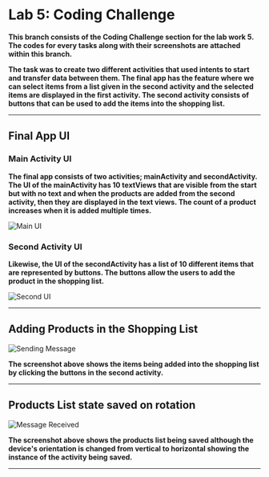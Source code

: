 # Lab 5: Coding Challenge

**This branch consists of the Coding Challenge section for the lab work 5. The codes for every tasks along with their screenshots are attached
within this branch.**

**The task was to create two different activities that used intents to start and transfer data between them. The final app has
the feature where we can select items from a list given in the second activity and the selected items are displayed in the first
activity. The second activity consists of buttons that can be used to add the items into the shopping list.**

---

## Final App UI

### Main Activity UI

**The final app consists of two activities; mainActivity and secondActivity. The UI of the mainActivity has 10 textViews that
are visible from the start but with no text and when the products are added from the second activity, then they are displayed in
the text views. The count of a product increases when it is added multiple times.**

![Main UI](SS/MainUI.png)

### Second Activity UI

**Likewise, the UI of the secondActivity has a list of 10 different items that are represented by buttons. The buttons allow the
users to add the product in the shopping list.**

![Second UI](SS/SecondUI.png)

---

## Adding Products in the Shopping List

![Sending Message](SS/ProductsAdded.png)

**The screenshot above shows the items being added into the shopping list by clicking the buttons in the second activity.**

---


## Products List state saved on rotation

![Message Received](SS/Landscape.png)

**The screenshot above shows the products list being saved although the device's orientation is changed from vertical to 
horizontal showing the instance of the activity being saved.**

---
